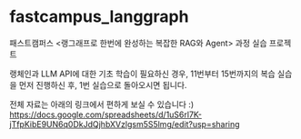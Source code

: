 # fastcampus_langgraph
패스트캠퍼스 &lt;랭그래프로 한번에 완성하는 복잡한 RAG와 Agent> 과정 실습 프로젝트

랭체인과 LLM API에 대한 기초 학습이 필요하신 경우, 11번부터 15번까지의 복습 실습을 먼저 진행하신 후, 1번 실습으로 돌아오시면 됩니다.

전체 자료는 아래의 링크에서 편하게 보실 수 있습니다 :)
https://docs.google.com/spreadsheets/d/1uS6rl7K-jTfpKibE9UN6q0DkJdQjhbXVzlgsm5S5lmg/edit?usp=sharing

